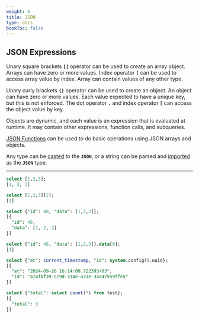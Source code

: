 ```yaml
---
weight: 6
title: JSON
type: docs
bookToc: false
---
```


## JSON Expressions

Unary square brackets **`[]`** operator can be used to create an array object. Arrays can have zero or
more values. Index operator **`[`** can be used to access array value by index.
Array can contain values of any other type.

Unary curly brackets **`{}`** operator can be used to create an object. An object can have zero or more values.
Each value expected to have a unique key, but this is not enforced. The dot operator **`.`** and index
operator **`[`** can access the object value by key.

Objects are dynamic, and each value is an expression that is evaluated at runtime.
It may contain other expressions, function calls, and subqueries.

[JSON Functions](/docs/sql/functions/json) can be used to do basic operations using JSON arrays and objects.

Any type can be [casted](/docs/sql/functions/casting) to the **`JSON`**, or a string can be
parsed and [imported](/docs/sql/functions/json) as the **`JSON`** type.

---

```SQL
select [1,2,3];
[1, 2, 3]

select [1,2,3][2];
[3]

select {"id": 48, "data": [1,2,3]};
[{
  "id": 48,
  "data": [1, 2, 3]
}]

select {"id": 48, "data": [1,2,3]}.data[0];
[1]

select {"at": current_timestamp, "id": system.config().uuid};
[{
  "at": "2024-09-26 16:14:00.722393+03",
  "id": "a74fbf39-cc9d-314e-a33e-3aa47559ffe5"
}]

select {"total": select count(*) from test};
[{
  "total": 3
}]
```

